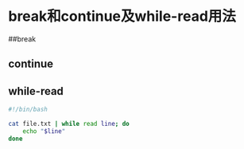 # break和continue及while-read用法

##break

## continue

## while-read

````bash
#!/bin/bash

cat file.txt | while read line; do
	echo "$line"
done
````

